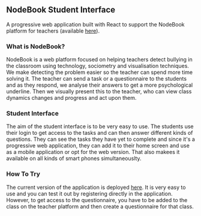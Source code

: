 ## NodeBook Student Interface

A progressive web application built with React to support the NodeBook platform for teachers (available [here](https://github.com/Ruxandra22/NodeBook)).

### What is NodeBook? 

NodeBook is a web platform focused on helping teachers detect bullying in the classroom using technology, sociometry and visualisation techniques. We make detecting the problem easier so the teacher can spend more time solving it. The teacher can send a task or a questionnaire to the students and as they respond, we analyse their answers to get a more psychological underline. Then we visually present this to the teacher, who can view class dynamics changes and progress and act upon them. 

### Student Interface

The aim of the student interface is to be very easy to use. The students use their login to get access to the tasks and can then answer different kinds of questions. They can see the tasks they have yet to complete and since it's a progressive web application, they can add it to their home screen and use as a mobile application or opt for the web version. That also makees it available on all kinds of smart phones simultaneouslty. 

### How To Try

The current version of the application is deployed [here](https://nodebook-legit.firebaseapp.com). It is very easy to use and you can test it out by registering directly in the application. However, to get access to the questionnaire, you have to be added to the class on the teacher platform and then create a questionnaire for that class. 
